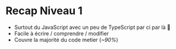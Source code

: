 # Recap Niveau 1

- Surtout du JavaScript avec un peu de TypeScript par ci par là 🧂
- Facile à écrire / comprendre / modifier
- Couvre la majorité du code metier (_~90%_)
